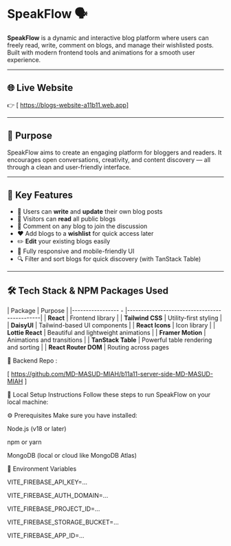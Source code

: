 # SpeakFlow 🗣️

**SpeakFlow** is a dynamic and interactive blog platform where users can freely read, write, comment on blogs, and manage their wishlisted posts. Built with modern frontend tools and animations for a smooth user experience.

---

## 🌐 Live Website

👉 [ https://blogs-website-a11b11.web.app]

> 

---

## 🎯 Purpose

SpeakFlow aims to create an engaging platform for bloggers and readers. It encourages open conversations, creativity, and content discovery — all through a clean and user-friendly interface.

---

## 🚀 Key Features

- 📝 Users can **write** and **update** their own blog posts
- 📖 Visitors can **read** all public blogs
- 💬 Comment on any blog to join the discussion
- ❤️ Add blogs to a **wishlist** for quick access later
- ✏️ **Edit** your existing blogs easily
- 📱 Fully responsive and mobile-friendly UI
- 🔍 Filter and sort blogs for quick discovery (with TanStack Table)

---

## 🛠️ Tech Stack & NPM Packages Used

| Package              | Purpose                                      |
|-----------------  -  |----------------------------------------------|
| **React**            | Frontend library                             |
| **Tailwind CSS**     | Utility-first styling                        |
| **DaisyUI**          | Tailwind-based UI components                 |
| **React Icons**      | Icon library                                 |
| **Lottie React**     | Beautiful and lightweight animations         |
| **Framer Motion**    | Animations and transitions                   |
| **TanStack Table**   | Powerful table rendering and sorting         |
| **React Router DOM** | Routing across pages 



🧩 Backend Repo :

[  https://github.com/MD-MASUD-MIAH/b11a11-server-side-MD-MASUD-MIAH ]





🧪 Local Setup Instructions
Follow these steps to run SpeakFlow on your local machine:

⚙️ Prerequisites
Make sure you have installed:

Node.js (v18 or later)

npm or yarn

MongoDB (local or cloud like MongoDB Atlas)

🔐 Environment Variables


VITE_FIREBASE_API_KEY=...

VITE_FIREBASE_AUTH_DOMAIN=...

VITE_FIREBASE_PROJECT_ID=...

VITE_FIREBASE_STORAGE_BUCKET=...

VITE_FIREBASE_APP_ID=...
 
